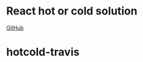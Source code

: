 # React hot or cold solution

[GitHub](https://github.com/Thinkful-Ed/react-hot-cold)

# hotcold-travis

